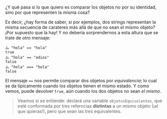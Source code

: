 ¿Y qué pasa si lo que quiero es comparar los objetos no por su identidad, sino por que representen la misma cosa?

Es decir, ¿hay forma de saber, si por ejemplos, dos strings representan la misma secuencia de carateres más allá de que no sean el mismo objeto? ¡Por supuesto que la hay! Y no deberia sorprendernos a esta altura que se trate de otro mensaje: 

```wollok
ム "hola" == "hola"
true
ム "hola" == "adios"
false
ム "hola" === "hola"
false
```

El mensaje `==` nos permite comparar dos objetos por _equivalencia_; lo cual se da típicamente cuando los objetos tienen el mismo estado. Y como vemos, puede devolver `true`, aún cuando los dos objetos no sean _el mismo_. 

> Veamos si se entiende: declará una variable `objetosEquivalentes`,  que esté conformada por tres referncias **distintas** a un mismo objeto (¡el que quieras!), pero que sean las tres equivalentes. 

